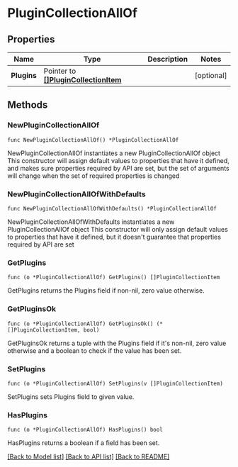 # PluginCollectionAllOf

## Properties

Name | Type | Description | Notes
------------ | ------------- | ------------- | -------------
**Plugins** | Pointer to [**[]PluginCollectionItem**](PluginCollectionItem.md) |  | [optional] 

## Methods

### NewPluginCollectionAllOf

`func NewPluginCollectionAllOf() *PluginCollectionAllOf`

NewPluginCollectionAllOf instantiates a new PluginCollectionAllOf object
This constructor will assign default values to properties that have it defined,
and makes sure properties required by API are set, but the set of arguments
will change when the set of required properties is changed

### NewPluginCollectionAllOfWithDefaults

`func NewPluginCollectionAllOfWithDefaults() *PluginCollectionAllOf`

NewPluginCollectionAllOfWithDefaults instantiates a new PluginCollectionAllOf object
This constructor will only assign default values to properties that have it defined,
but it doesn't guarantee that properties required by API are set

### GetPlugins

`func (o *PluginCollectionAllOf) GetPlugins() []PluginCollectionItem`

GetPlugins returns the Plugins field if non-nil, zero value otherwise.

### GetPluginsOk

`func (o *PluginCollectionAllOf) GetPluginsOk() (*[]PluginCollectionItem, bool)`

GetPluginsOk returns a tuple with the Plugins field if it's non-nil, zero value otherwise
and a boolean to check if the value has been set.

### SetPlugins

`func (o *PluginCollectionAllOf) SetPlugins(v []PluginCollectionItem)`

SetPlugins sets Plugins field to given value.

### HasPlugins

`func (o *PluginCollectionAllOf) HasPlugins() bool`

HasPlugins returns a boolean if a field has been set.


[[Back to Model list]](../README.md#documentation-for-models) [[Back to API list]](../README.md#documentation-for-api-endpoints) [[Back to README]](../README.md)


